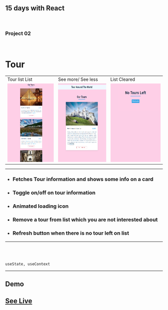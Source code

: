 
## 15 days with React 
<br/> 

### Project 02
<br/> 

# Tour


<table>
  <tr>
    <td>Tour list List</td>
    <td> See more/ See less</td>
     <td>List Cleared</td>
  </tr>
  <tr>
    <td><img src="img/tour_list.png" width="300" height="250" /></td>
    <td><img src="img/show_more.png" width="300" height="250"  /> </td>
    <td><img src="img/refresh.png" width="300" height="250"  /> </td>
  </tr>
 </table>
 <hr/>

 * ### Fetches Tour information and shows some info on a card
 * ### Toggle on/off on tour information
 * ### Animated loading icon
 * ### Remove a tour from list which you are not interested about
 * ### Refresh button when there is no tour left on list

<hr /><br/> <br/>



```
useState, useContext
````
<hr />

## Demo

## <a class href="https://tour-info.netlify.app" target="_blank" >See Live</a>


